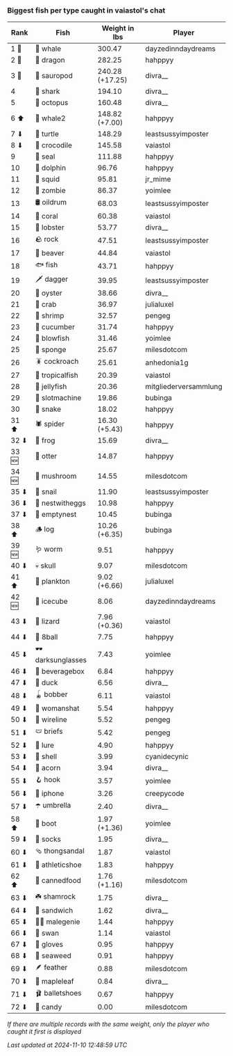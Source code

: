 ### Biggest fish per type caught in vaiastol's chat
| Rank | Fish | Weight in lbs | Player |
|------|--------|-----------|---------|
| 1 🥇  | 🐳 whale | 300.47 | dayzedinndaydreams |
| 2 🥈  | 🐉 dragon | 282.25 | hahppyy |
| 3 🥉  | 🦕 sauropod | 240.28 (+17.25) | divra__ |
| 4  | 🦈 shark | 194.10 | divra__ |
| 5  | 🐙 octopus | 160.48 | divra__ |
| 6 ⬆ | 🐋 whale2 | 148.82 (+7.00) | hahppyy |
| 7 ⬇ | 🐢 turtle | 148.29 | leastsussyimposter |
| 8 ⬇ | 🐊 crocodile | 145.58 | vaiastol |
| 9  | 🦭 seal | 111.88 | hahppyy |
| 10  | 🐬 dolphin | 96.76 | hahppyy |
| 11  | 🦑 squid | 95.81 | jr_mime |
| 12  | 🧟 zombie | 86.37 | yoimlee |
| 13  | 🛢️ oildrum | 68.03 | leastsussyimposter |
| 14  | 🪸 coral | 60.38 | vaiastol |
| 15  | 🦞 lobster | 53.77 | divra__ |
| 16  | 🪨 rock | 47.51 | leastsussyimposter |
| 17  | 🦫 beaver | 44.84 | vaiastol |
| 18  | 🐟 fish | 43.71 | hahppyy |
| 19  | 🗡️ dagger | 39.95 | leastsussyimposter |
| 20  | 🦪 oyster | 38.66 | divra__ |
| 21  | 🦀 crab | 36.97 | julialuxel |
| 22  | 🦐 shrimp | 32.57 | pengeg |
| 23  | 🥒 cucumber | 31.74 | hahppyy |
| 24  | 🐡 blowfish | 31.46 | yoimlee |
| 25  | 🧽 sponge | 25.67 | milesdotcom |
| 26  | 🪳 cockroach | 25.61 | anhedonia1g |
| 27  | 🐠 tropicalfish | 20.39 | vaiastol |
| 28  | 🪼 jellyfish | 20.36 | mitgliederversammlung |
| 29  | 🎰 slotmachine | 19.86 | bubinga |
| 30  | 🐍 snake | 18.02 | hahppyy |
| 31 ⬆ | 🕷️ spider | 16.30 (+5.43) | hahppyy |
| 32 ⬇ | 🐸 frog | 15.69 | divra__ |
| 33 🆕 | 🦦 otter | 14.87 | hahppyy |
| 34 🆕 | 🍄 mushroom | 14.55 | milesdotcom |
| 35 ⬇ | 🐌 snail | 11.90 | leastsussyimposter |
| 36 ⬇ | 🪺 nestwitheggs | 10.98 | hahppyy |
| 37 ⬇ | 🪹 emptynest | 10.45 | bubinga |
| 38 ⬆ | 🪵 log | 10.26 (+6.35) | bubinga |
| 39 🆕 | 🪱 worm | 9.51 | hahppyy |
| 40 ⬇ | 💀 skull | 9.07 | milesdotcom |
| 41 ⬆ | 🦠 plankton | 9.02 (+6.66) | julialuxel |
| 42 🆕 | 🧊 icecube | 8.06 | dayzedinndaydreams |
| 43 ⬇ | 🦎 lizard | 7.96 (+0.36) | vaiastol |
| 44 ⬇ | 🎱 8ball | 7.75 | hahppyy |
| 45 ⬇ | 🕶️ darksunglasses | 7.43 | yoimlee |
| 46 ⬇ | 🧃 beveragebox | 6.84 | hahppyy |
| 47 ⬇ | 🦆 duck | 6.56 | divra__ |
| 48 ⬇ | 🪀 bobber | 6.11 | vaiastol |
| 49 ⬇ | 👒 womanshat | 5.54 | hahppyy |
| 50 ⬇ | 🧵 wireline | 5.52 | pengeg |
| 51 ⬇ | 🩲 briefs | 5.42 | pengeg |
| 52 ⬇ | 🎏 lure | 4.90 | hahppyy |
| 53 ⬇ | 🐚 shell | 3.99 | cyanidecynic |
| 54 ⬇ | 🌰 acorn | 3.94 | divra__ |
| 55 ⬇ | 🪝 hook | 3.57 | yoimlee |
| 56 ⬇ | 📱 iphone | 3.26 | creepycode |
| 57 ⬇ | ☂️ umbrella | 2.40 | divra__ |
| 58 ⬆ | 👢 boot | 1.97 (+1.36) | yoimlee |
| 59 ⬇ | 🧦 socks | 1.95 | divra__ |
| 60 ⬇ | 🩴 thongsandal | 1.87 | vaiastol |
| 61 ⬇ | 👟 athleticshoe | 1.83 | hahppyy |
| 62 ⬆ | 🥫 cannedfood | 1.76 (+1.16) | milesdotcom |
| 63 ⬇ | ☘️ shamrock | 1.75 | divra__ |
| 64 ⬇ | 🥪 sandwich | 1.62 | divra__ |
| 65 ⬇ | 🧞‍♂ malegenie | 1.44 | hahppyy |
| 66 ⬇ | 🦢 swan | 1.14 | vaiastol |
| 67 ⬇ | 🧤 gloves | 0.95 | hahppyy |
| 68 ⬇ | 🌿 seaweed | 0.91 | hahppyy |
| 69 ⬇ | 🪶 feather | 0.88 | milesdotcom |
| 70 ⬇ | 🍁 mapleleaf | 0.84 | divra__ |
| 71 ⬇ | 🩰 balletshoes | 0.67 | hahppyy |
| 72 ⬇ | 🍬 candy | 0.00 | milesdotcom |

_If there are multiple records with the same weight, only the player who caught it first is displayed_

_Last updated at 2024-11-10 12:48:59 UTC_